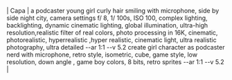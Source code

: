
|  Capa  | a podcaster young girl curly hair smiling with microphone, side by side night city, camera settings f/ 8, 1/ 100s, ISO 100, complex lighting, backlighting, dynamic cinematic lighting, global illumination, ultra-high resolution,realistic filter of real colors, photo processing in 16K, cinematic, photorealistic, hyperrealistic ,hyper realistic, cinematic light, ultra realistic photography, ultra detailed --ar 1:1 --v 5.2
create girl character as podcaster nerd with microphone, retro style, isometric, cube, game style, low resolution, down angle , game boy colors, 8 bits, retro sprites --ar 1:1 --v 5.2 |